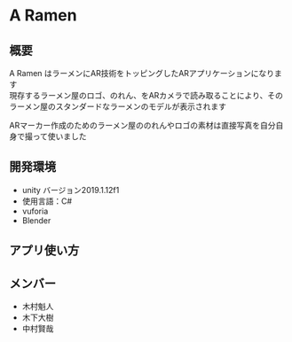 
# A Ramen
## 概要
A Ramen はラーメンにAR技術をトッピングしたARアプリケーションになります  
現存するラーメン屋のロゴ、のれん、をARカメラで読み取ることにより、そのラーメン屋のスタンダードなラーメンのモデルが表示されます  
  
ARマーカー作成のためのラーメン屋ののれんやロゴの素材は直接写真を自分自身で撮って使いました
## 開発環境
- unity バージョン2019.1.12f1
- 使用言語：C#  
- vuforia  
- Blender  


## アプリ使い方


## メンバー
- 木村魁人   
- 木下大樹   
- 中村賢哉    
